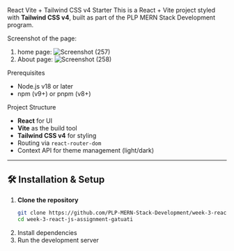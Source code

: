 React Vite + Tailwind CSS v4 Starter
This is a React + Vite project styled with **Tailwind CSS v4**, built as part of the PLP MERN Stack Development program.
  
  Screenshot of the page:
  1. home page:
![Screenshot (257)](https://github.com/user-attachments/assets/67e87249-f730-459c-8349-a5e343bb75ad)
2. About page:
   ![Screenshot (258)](https://github.com/user-attachments/assets/8b456025-db22-4b22-ac09-b64a6e49abfe)


Prerequisites
- Node.js v18 or later
- npm (v9+) or pnpm (v8+)
  
Project Structure

- **React** for UI
- **Vite** as the build tool
- **Tailwind CSS v4** for styling
- Routing via `react-router-dom`
- Context API for theme management (light/dark)

---

## 🛠️ Installation & Setup

1. **Clone the repository**
   ```bash
   git clone https://github.com/PLP-MERN-Stack-Development/week-3-react-js-assignment-gatuati.git
   cd week-3-react-js-assignment-gatuati
2. Install dependencies
3. Run the development server
